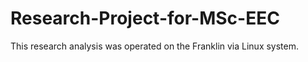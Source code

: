 # Research-Project-for-MSc-EEC
This research analysis was operated on the Franklin via Linux system.
